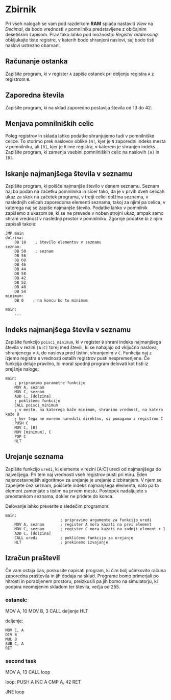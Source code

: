 # Zbirnik

Pri vseh nalogah se vam pod razdelkom **RAM** splača nastaviti _View_ na _Decimal_, da bodo vrednosti v pomnilniku predstavljene z običajnim desetiškim zapisom. Prav tako lahko pod možnostjo _Register addressing_ obkljukajte tiste registre, v katerih bodo shranjeni naslovi, saj bodo tisti naslovi ustrezno obarvani.

## Računanje ostanka

Zapišite program, ki v register `A` zapiše ostanek pri deljenju registra `A` z registrom `B`.

## Zaporedna števila

Zapišite program, ki na sklad zaporedno postavlja števila od 13 do 42.

## Menjava pomnilniških celic

Poleg registrov in sklada lahko podatke shranjujemo tudi v pomnilniške celice. To storimo prek naslovov oblike `[N]`, kjer je `N` zaporedni indeks mesta v pomnilniku, ali `[R]`, kjer je `R` ime registra, v katerem je shranjen indeks. Zapišite program, ki zamenja vsebini pomnilniških celic na naslovih `[A]` in `[B]`.

## Iskanje najmanjšega števila v seznamu

Zapišite program, ki poišče najmanjše število v danem seznamu. Seznam naj bo podan na začetku pomnilnika in sicer tako, da je v prvih dveh celicah ukaz za skok na začetek programa, v tretji celici dolžina seznama, v naslednjih celicah zaporedoma elementi seznama, takoj za njimi pa celica, v katerega naj se zapiše najmanjše število. Podatke lahko v pomnilnik zapišemo z ukazom `DB`, ki se ne prevede v noben strojni ukaz, ampak samo shrani vrednost v naslednji prostor v pomnilniku. Zgornje podatke bi z njim zapisali takole:

    JMP main
    dolzina:
        DB 10    ; število elementov v seznamu
    seznam:
        DB 50    ; seznam
        DB 56
        DB 60
        DB 46
        DB 44
        DB 58
        DB 42
        DB 52
        DB 48
        DB 54
    minimum:
        DB 0    ; na koncu bo tu minimum

    main:
        ...

## Indeks najmanjšega števila v seznamu

Zapišite funkcijo `poisci_minimum`, ki v register `B` shrani indeks najmanjšega števila v rezini `[A:C]` torej med števili, ki se nahajajo od vključno naslova, shranjenega v `A`, do naslova pred tistim, shranjenim v `C`. Funkcija naj z izjemo registra `B` vrednosti ostalih registrov pusti nespremenjene. Če funkcija deluje pravilno, bi moral spodnji program delovati kot tisti iz prejšnje naloge:

    main:
        ; pripravimo parametre funkcije
        MOV A, seznam
        MOV C, seznam
        ADD C, [dolzina]
        ; pokličemo funkcijo
        CALL poisci_minimum
        ; v mesto, na katerega kaže minimum, shranimo vrednost, na katero kaže B
        ; ker tega ne moremo narediti direktno, si pomagamo z registrom C
        PUSH C 
        MOV C, [B]
        MOV [minimum], C
        POP C
        HLT

## Urejanje seznama

Zapišite funkcijo `uredi`, ki elemente v rezini [A:C] uredi od najmanjšega do največjega. Pri tem naj vrednosti vseh registrov pusti pri miru. Eden najenostavnejših algoritmov za urejanje je urejanje z izbiranjem. V njem se zapeljete čez seznam, poiščete indeks najmanjšega elementa, nato pa ta element zamenjate s tistim na prvem mestu. Postopek nadaljujete s preostankom seznama, dokler ne pridete do konca.

Delovanje lahko preverite s sledečim programom:

    main:
                            ; pripravimo argumente za funkcijo uredi
        MOV A, seznam       ; register A mora kazati na prvi element
        MOV C, seznam       ; register C mora kazati na zadnji element + 1
        ADD C, [dolzina]
        CALL uredi          ; pokličemo funkcijo za urejanje
        HLT                 ; prekinemo izvajanje

## Izračun praštevil

Če vam ostaja čas, poskusite napisati program, ki čim bolj učinkovito računa zaporedna praštevila in jih dodaja na sklad. Programe bomo primerjali po hitrosti in porabljenem prostoru, preizkusili pa jih bomo na simulatorju, ki podpira neomejenim skladom ter števila, večja od 255.

### ostanek:

MOV A, 10
MOV B, 3
CALL deljenje
HLT

deljenje:
	
	MOV C, A
	DIV B
	MUL B
	SUB C, A
	RET

### second task

MOV A, 13
CALL loop

loop:
PUSH A
INC A
CMP A, 42
RET

JNE loop